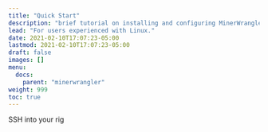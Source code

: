 ```yaml
---
title: "Quick Start"
description: "brief tutorial on installing and configuring MinerWrangler."
lead: "For users experienced with Linux."
date: 2021-02-10T17:07:23-05:00
lastmod: 2021-02-10T17:07:23-05:00
draft: false
images: []
menu:
  docs:
    parent: "minerwrangler"
weight: 999
toc: true
---
```


SSH into your rig
